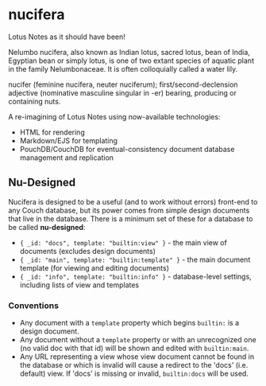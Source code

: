 # nucifera

Lotus Notes as it should have been!

Nelumbo nucifera, also known as Indian lotus, sacred lotus, bean of India, Egyptian bean or simply lotus, is one of two extant species of aquatic plant in the family Nelumbonaceae. It is often colloquially called a water lily.

nucifer (feminine nucifera, neuter nuciferum); first/second-declension adjective (nominative masculine singular in -er) bearing, producing or containing nuts.

A re-imagining of Lotus Notes using now-available technologies:

- HTML for rendering
- Markdown/EJS for templating
- PouchDB/CouchDB for eventual-consistency document database management and replication

## Nu-Designed

Nucifera is designed to be a useful (and to work without errors) front-end to any Couch database,
but its power comes from simple design documents that live in the database. There is a minimum set
of these for a database to be called **nu-designed**:

- `{ _id: "docs", template: "builtin:view" }` - the main view of documents (excludes design documents)
- `{ _id: "main", template: "builtin:template" }` - the main document template (for viewing and editing documents)
- `{ _id: "info", template: "builtin:info" }` - database-level settings, including lists of view and templates

### Conventions

- Any document with a `template` property which begins `builtin:` is a design document.
- Any document without a `template` property or with an unrecognized one (no valid doc with that id) will be
  shown and edited with `builtin:main`.
- Any URL representing a view whose view document cannot be found in the database or which is invalid will
  cause a redirect to the 'docs' (i.e. default) view. If 'docs' is missing or invalid, `builtin:docs` will be
  used.
